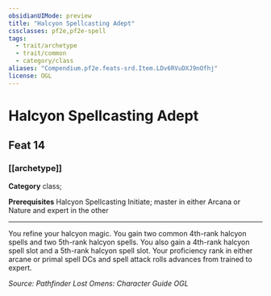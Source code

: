 ```yaml
---
obsidianUIMode: preview
title: "Halcyon Spellcasting Adept"
cssclasses: pf2e,pf2e-spell
tags:
  - trait/archetype
  - trait/common
  - category/class
aliases: "Compendium.pf2e.feats-srd.Item.LDv6RVuDXJ9nOfhj"
license: OGL
---
```

# Halcyon Spellcasting Adept
## Feat 14
### [[archetype]]

**Category** class; 



**Prerequisites** Halcyon Spellcasting Initiate; master in either Arcana or Nature and expert in the other
* * *
You refine your halcyon magic. You gain two common 4th-rank halcyon spells and two 5th-rank halcyon spells. You also gain a 4th-rank halcyon spell slot and a 5th-rank halcyon spell slot. Your proficiency rank in either arcane or primal spell DCs and spell attack rolls advances from trained to expert.

*Source: Pathfinder Lost Omens: Character Guide*
*OGL*